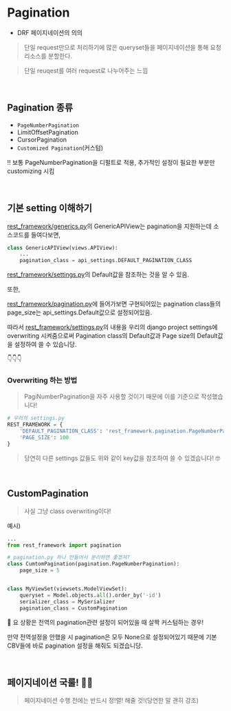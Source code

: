# Pagination

- DRF 페이지네이션의 의의

> 단일 request만으로 처리하기에 많은 queryset들을 페이지네이션을 통해 요청리소스를 분할한다.

> 단일 reuqest를 여러 request로 나누어주는 느낌

<br>

## Pagination 종류
- `PageNumberPagination`
- LimitOffsetPagination
- CursorPagination
- `Customized Pagination`(커스텀)

‼ 보통 PageNumberPagination을 디펄트로 적용, 추가적인 설정이 필요한 부분만 customizing 시킴

<br>

## 기본 setting 이해하기
[rest_framework/generics.py](https://github.com/encode/django-rest-framework/blob/master/rest_framework/generics.py)의 GenericAPIView는 pagination을 지원하는데 소스코드를 들여다보면,
```python
class GenericAPIView(views.APIView):
    ...
    pagination_class = api_settings.DEFAULT_PAGINATION_CLASS
```
[rest_framework/settings.py](https://github.com/encode/django-rest-framework/blob/master/rest_framework/settings.py)의 Default값을 참조하는 것을 알 수 있음.

또한,

[rest_framework/pagination.py](https://github.com/encode/django-rest-framework/blob/master/rest_framework/pagination.py)에 들어가보면 구현되어있는 pagination class들의 page_size는 api_settings.Default값으로 설정되어있음.

따라서 [rest_framework/settings.py](https://github.com/encode/django-rest-framework/blob/master/rest_framework/settings.py)의 내용을 우리의 django project settings에 overwriting 시켜줌으로써 Pagination class의 Default값과 Page size의 Default값을 설정하여 쓸 수 있습니당.

👇👇👇

### Overwriting 하는 방법
> PagiNumberPagination을 자주 사용할 것이기 때문에 이를 기준으로 작성했습니다!

```python
# 우리의 settings.py
REST_FRAMEWORK = {
    'DEFAULT_PAGINATION_CLASS': 'rest_framework.pagination.PageNumberPagination',
    'PAGE_SIZE': 100
}
```
> 당연히 다른 settings 값들도 위와 같이 key값을 참조하여 쓸 수 있겠습니다! 🤓

<br>


## CustomPagination
> 사실 그냥 class overwriting이다!

예시)
```python
...
from rest_framework import pagination

# pagination.py 하나 만들어서 분리하면 좋겠져?
class CumtomPagination(pagination.PageNumberPagination):
    page_size = 5


class MyViewSet(viewsets.ModelViewSet):
    queryset = Model.objects.all().order_by('-id')
    serializer_class = MySerializer
    pagination_class = CustomPagination
```
🙌 요 상황은 전역의 pagination관련 설정이 되어있을 때 살짝 커스텀하는 경우!

만약 전역설정을 안했을 시 pagination은 모두 None으로 설정되어있기 때문에 기본 CBV들에 바로 pagination 설정을 해줘도 되겠습니당.



<br>

## 페이지네이션 국룰! 🐱‍🐉
> 페이지네이션 수행 전에는 반드시 정!렬! 해줄 것!(당연한 말 괜히 강조)

